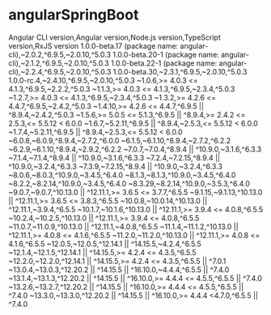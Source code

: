 # angularSpringBoot


Angular CLI version,Angular version,Node.js version,TypeScript version,RxJS version
1.0.0-beta.17 (package name: angular-cli),~2.0.2,^6.9.5,~2.0.10,^5.0.3
1.0.0-beta.20-1 (package name: angular-cli),~2.1.2,^6.9.5,~2.0.10,^5.0.3
1.0.0-beta.22-1 (package name: angular-cli),~2.2.4,^6.9.5,~2.0.10,^5.0.3
1.0.0-beta.30,~2.3.1,^6.9.5,~2.0.10,^5.0.3
1.0.0-rc.4,~2.4.10,^6.9.5,~2.0.10,^5.0.3
~1.0.6,>= 4.0.3 <= 4.1.3,^6.9.5,~2.2.2,^5.0.3
~1.1.3,>= 4.0.3 <= 4.1.3,^6.9.5,~2.3.4,^5.0.3
~1.2.7,>= 4.0.3 <= 4.1.3,^6.9.5,~2.3.4,^5.0.3
~1.3.2,>= 4.2.6 <= 4.4.7,^6.9.5,~2.4.2,^5.0.3
~1.4.10,>= 4.2.6 <= 4.4.7,^6.9.5 || ^8.9.4,~2.4.2,^5.0.3
~1.5.6,>= 5.0.5 <= 5.1.3,^6.9.5 || ^8.9.4,>= 2.4.2 <= 2.5.3,<= 5.5.12 < 6.0.0
~1.6.7,~5.2.11,^6.9.5 || ^8.9.4,~2.5.3,<= 5.5.12 < 6.0.0
~1.7.4,~5.2.11,^6.9.5 || ^8.9.4,~2.5.3,<= 5.5.12 < 6.0.0
~6.0.8,~6.0.9,^8.9.4,~2.7.2,^6.0.0
~6.1.5,~6.1.10,^8.9.4,~2.7.2,^6.2.2
~6.2.9,~6.1.10,^8.9.4,~2.9.2,^6.2.2
~7.0.7,~7.0.4,^8.9.4 || ^10.9.0,~3.1.6,^6.3.3
~7.1.4,~7.1.4,^8.9.4 || ^10.9.0,~3.1.6,^6.3.3
~7.2.4,~7.2.15,^8.9.4 || ^10.9.0,~3.2.4,^6.3.3
~7.3.9,~7.2.15,^8.9.4 || ^10.9.0,~3.2.4,^6.3.3
~8.0.6,~8.0.3,^10.9.0,~3.4.5,^6.4.0
~8.1.3,~8.1.3,^10.9.0,~3.4.5,^6.4.0
~8.2.2,~8.2.14,^10.9.0,~3.4.5,^6.4.0
~8.3.29,~8.2.14,^10.9.0,~3.5.3,^6.4.0
~9.0.7,~9.0.7,^10.13.0 || ^12.11.1,>= 3.6.5 <= 3.7.7,^6.5.5
~9.1.15,~9.1.13,^10.13.0 || ^12.11.1,>= 3.6.5 <= 3.8.3,^6.5.5
~10.0.8,~10.0.14,^10.13.0 || ^12.11.1,~3.9.4,^6.5.5
~10.1.7,~10.1.6,^10.13.0 || ^12.11.1,>= 3.9.4 <= 4.0.8,^6.5.5
~10.2.4,~10.2.5,^10.13.0 || ^12.11.1,>= 3.9.4 <= 4.0.8,^6.5.5
~11.0.7,~11.0.9,^10.13.0 || ^12.11.1,~4.0.8,^6.5.5
~11.1.4,~11.1.2,^10.13.0 || ^12.11.1,>= 4.0.8 <= 4.1.6,^6.5.5
~11.2.0,~11.2.0,^10.13.0 || ^12.11.1,>= 4.0.8 <= 4.1.6,^6.5.5
~12.0.5,~12.0.5,^12.14.1 || ^14.15.5,~4.2.4,^6.5.5
~12.1.4,~12.1.5,^12.14.1 || ^14.15.5,>= 4.2.4 <= 4.3.5,^6.5.5
~12.2.0,~12.2.0,^12.14.1 || ^14.15.5,>= 4.2.4 <= 4.3.5,^6.5.5 || ^7.0.1
~13.0.4,~13.0.3,^12.20.2 || ^14.15.5 || ^16.10.0,~4.4.4,^6.5.5 || ^7.4.0
~13.1.4,~13.1.3,^12.20.2 || ^14.15.5 || ^16.10.0,>= 4.4.4 <= 4.5.5,^6.5.5 || ^7.4.0
~13.2.6,~13.2.7,^12.20.2 || ^14.15.5 || ^16.10.0,>= 4.4.4 <= 4.5.5,^6.5.5 || ^7.4.0
~13.3.0,~13.3.0,^12.20.2 || ^14.15.5 || ^16.10.0,>= 4.4.4 <4.7.0,^6.5.5 || ^7.4.0
